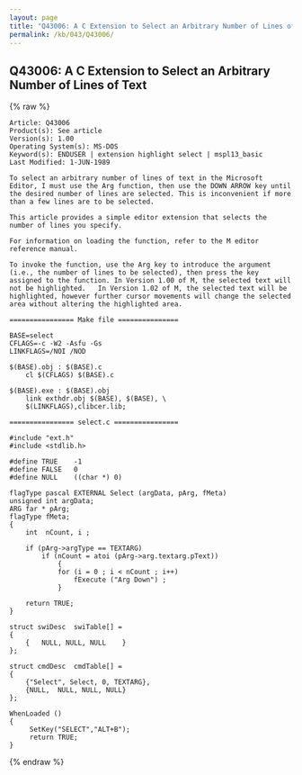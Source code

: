```yaml
---
layout: page
title: "Q43006: A C Extension to Select an Arbitrary Number of Lines of Text"
permalink: /kb/043/Q43006/
---
```


## Q43006: A C Extension to Select an Arbitrary Number of Lines of Text

{% raw %}

	Article: Q43006
	Product(s): See article
	Version(s): 1.00
	Operating System(s): MS-DOS
	Keyword(s): ENDUSER | extension highlight select | mspl13_basic
	Last Modified: 1-JUN-1989
	
	To select an arbitrary number of lines of text in the Microsoft
	Editor, I must use the Arg function, then use the DOWN ARROW key until
	the desired number of lines are selected. This is inconvenient if more
	than a few lines are to be selected.
	
	This article provides a simple editor extension that selects the
	number of lines you specify.
	
	For information on loading the function, refer to the M editor
	reference manual.
	
	To invoke the function, use the Arg key to introduce the argument
	(i.e., the number of lines to be selected), then press the key
	assigned to the function. In Version 1.00 of M, the selected text will
	not be highlighted.   In Version 1.02 of M, the selected text will be
	highlighted, however further cursor movements will change the selected
	area without altering the highlighted area.
	
	================ Make file ===============
	
	BASE=select
	CFLAGS=-c -W2 -Asfu -Gs
	LINKFLAGS=/NOI /NOD
	
	$(BASE).obj : $(BASE).c
	    cl $(CFLAGS) $(BASE).c
	
	$(BASE).exe : $(BASE).obj
	    link exthdr.obj $(BASE), $(BASE), \
	    $(LINKFLAGS),clibcer.lib;
	
	================ select.c ================
	
	#include "ext.h"
	#include <stdlib.h>
	
	#define TRUE    -1
	#define FALSE   0
	#define NULL    ((char *) 0)
	
	flagType pascal EXTERNAL Select (argData, pArg, fMeta)
	unsigned int argData;
	ARG far * pArg;
	flagType fMeta;
	{
	    int  nCount, i ;
	
	    if (pArg->argType == TEXTARG)
	        if (nCount = atoi (pArg->arg.textarg.pText))
	            {
	            for (i = 0 ; i < nCount ; i++)
	                fExecute ("Arg Down") ;
	            }
	
	    return TRUE;
	}
	
	struct swiDesc  swiTable[] =
	{
	    {   NULL, NULL, NULL    }
	};
	
	struct cmdDesc  cmdTable[] =
	{
	    {"Select", Select, 0, TEXTARG},
	    {NULL,  NULL, NULL, NULL}
	};
	
	WhenLoaded ()
	{
	     SetKey("SELECT","ALT+B");
	     return TRUE;
	}

{% endraw %}
